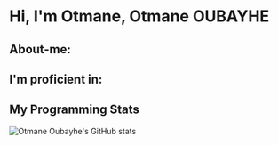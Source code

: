# Hi, I'm Otmane, Otmane OUBAYHE 

## About-me:


## I'm proficient in:


## My Programming Stats
![Otmane Oubayhe's GitHub stats](https://github-readme-stats.vercel.app/api?username=Oubayhe&show_icons=true&theme=radical)

